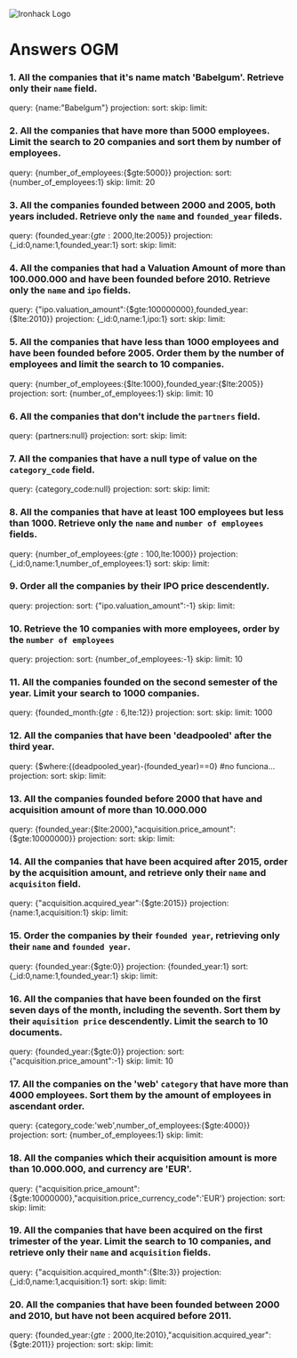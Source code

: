 ![Ironhack Logo](https://i.imgur.com/1QgrNNw.png)

# Answers OGM

### 1. All the companies that it's name match 'Babelgum'. Retrieve only their `name` field.
<!-- Your Code Goes Here -->
query: {name:"Babelgum"} 
projection:
sort:
skip:
limit:

### 2. All the companies that have more than 5000 employees. Limit the search to 20 companies and sort them by **number of employees**.
<!-- Your Code Goes Here -->
query: {number_of_employees:{$gte:5000}}
projection:
sort: {number_of_employees:1}
skip:
limit: 20

### 3. All the companies founded between 2000 and 2005, both years included. Retrieve only the `name` and `founded_year` fileds.
<!-- Your Code Goes Here -->
query: {founded_year:{$gte:2000,$lte:2005}}
projection: {_id:0,name:1,founded_year:1}
sort:
skip:
limit:

### 4. All the companies that had a Valuation Amount of more than 100.000.000 and have been founded before 2010. Retrieve only the `name` and `ipo` fields.
<!-- Your Code Goes Here -->
query: {"ipo.valuation_amount":{$gte:100000000},founded_year:{$lte:2010}}
projection: {_id:0,name:1,ipo:1}
sort:
skip:
limit:

### 5. All the companies that have less than 1000 employees and have been founded before 2005. Order them by the number of employees and limit the search to 10 companies.
<!-- Your Code Goes Here -->
query: {number_of_employees:{$lte:1000},founded_year:{$lte:2005}}
projection:
sort: {number_of_employees:1}
skip:
limit: 10

### 6. All the companies that don't include the `partners` field.
<!-- Your Code Goes Here -->
query: {partners:null}
projection:
sort:
skip:
limit:

### 7. All the companies that have a null type of value on the `category_code` field.
<!-- Your Code Goes Here -->
query: {category_code:null}
projection:
sort:
skip:
limit:

### 8. All the companies that have at least 100 employees but less than 1000. Retrieve only the `name` and `number of employees` fields.
<!-- Your Code Goes Here -->
query: {number_of_employees:{$gte:100,$lte:1000}}
projection: {_id:0,name:1,number_of_employees:1}
sort:
skip:
limit:

### 9. Order all the companies by their IPO price descendently.
<!-- Your Code Goes Here -->
query: 
projection:
sort: {"ipo.valuation_amount":-1}
skip:
limit:

### 10. Retrieve the 10 companies with more employees, order by the `number of employees`
<!-- Your Code Goes Here -->
query: 
projection:
sort: {number_of_employees:-1}
skip:
limit: 10

### 11. All the companies founded on the second semester of the year. Limit your search to 1000 companies.
<!-- Your Code Goes Here -->
query: {founded_month:{$gte:6,$lte:12}}
projection:
sort:
skip:
limit: 1000

### 12. All the companies that have been 'deadpooled' after the third year.
<!-- Your Code Goes Here -->
query: {$where:{(deadpooled_year)-(founded_year)==0} #no funciona...
projection:
sort:
skip:
limit:

### 13. All the companies founded before 2000 that have and acquisition amount of more than 10.000.000
<!-- Your Code Goes Here -->
query: {founded_year:{$lte:2000},"acquisition.price_amount":{$gte:10000000}}
projection:
sort:
skip:
limit:

### 14. All the companies that have been acquired after 2015, order by the acquisition amount, and retrieve only their `name` and `acquisiton` field.
<!-- Your Code Goes Here -->
query: {"acquisition.acquired_year":{$gte:2015}}
projection:{name:1,acquisition:1}
skip:
limit:

### 15. Order the companies by their `founded year`, retrieving only their `name` and `founded year`.
<!-- Your Code Goes Here -->
query: {founded_year:{$gte:0}}
projection: {founded_year:1}
sort: {_id:0,name:1,founded_year:1}
skip:
limit:

### 16. All the companies that have been founded on the first seven days of the month, including the seventh. Sort them by their `aquisition price` descendently. Limit the search to 10 documents.
<!-- Your Code Goes Here -->
query: {founded_year:{$gte:0}}
projection:
sort: {"acquisition.price_amount":-1}
skip:
limit: 10

### 17. All the companies on the 'web' `category` that have more than 4000 employees. Sort them by the amount of employees in ascendant order.
<!-- Your Code Goes Here -->
query: {category_code:'web',number_of_employees:{$gte:4000}}
projection:
sort: {number_of_employees:1}
skip:
limit:

### 18. All the companies which their acquisition amount is more than 10.000.000, and currency are 'EUR'.
<!-- Your Code Goes Here -->
query: {"acquisition.price_amount":{$gte:10000000},"acquisition.price_currency_code":'EUR'}
projection: 
sort:
skip:
limit:

### 19. All the companies that have been acquired on the first trimester of the year. Limit the search to 10 companies, and retrieve only their `name` and `acquisition` fields.
<!-- Your Code Goes Here -->
query: {"acquisition.acquired_month":{$lte:3}}
projection: {_id:0,name:1,acquisition:1}
sort:
skip:
limit:

### 20. All the companies that have been founded between 2000 and 2010, but have not been acquired before 2011.
<!-- Your Code Goes Here -->
query: {founded_year:{$gte:2000,$lte:2010},"acquisition.acquired_year":{$gte:2011}}
projection:
sort:
skip:
limit:
